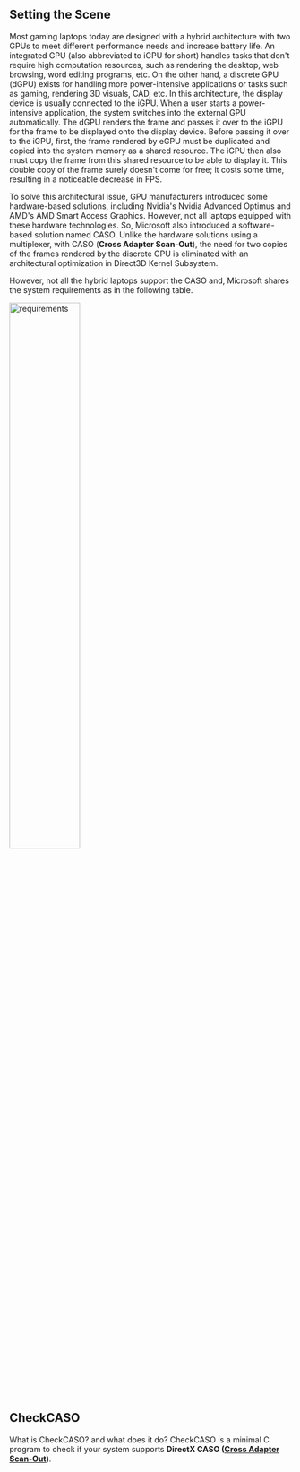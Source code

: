 ## Setting the Scene

Most gaming laptops today are designed with a hybrid architecture with two GPUs to meet different performance needs and increase battery life. An integrated GPU (also abbreviated to iGPU for short) handles tasks that don't require high computation resources, such as rendering the desktop, web browsing, word editing programs, etc. On the other hand, a discrete GPU (dGPU) exists for handling more power-intensive applications or tasks such as gaming, rendering 3D visuals, CAD, etc. In this architecture, the display device is usually connected to the iGPU. When a user starts a power-intensive application, the system switches into the external GPU automatically. The dGPU renders the frame and passes it over to the iGPU for the frame to be displayed onto the display device. Before passing it over to the iGPU, first, the frame rendered by eGPU must be duplicated and copied into the system memory as a shared resource. The iGPU then also must copy the frame from this shared resource to be able to display it. This double copy of the frame surely doesn't come for free; it costs some time, resulting in a noticeable decrease in FPS.

To solve this architectural issue, GPU manufacturers introduced some hardware-based solutions, including Nvidia's Nvidia Advanced Optimus and AMD's AMD Smart Access Graphics. However, not all laptops equipped with these hardware technologies. So, Microsoft also introduced a software-based solution named CASO. Unlike the hardware solutions using a multiplexer, with CASO (**Cross Adapter Scan-Out**), the need for two copies of the frames rendered by the discrete GPU is eliminated with an architectural optimization in Direct3D Kernel Subsystem. 

However, not all the hybrid laptops support the CASO and, Microsoft shares the system requirements as in the following table.

<img src="https://github.com/semihartan/CheckCASO/assets/13886510/1bc3ebdc-e342-4c96-ab34-0fc519cfbd90" width="50%" height="auto" alt="requirements"></img>

## CheckCASO

What is CheckCASO? and what does it do? CheckCASO is a minimal C program to check if your system supports **DirectX CASO ([Cross Adapter Scan-Out](https://devblogs.microsoft.com/directx/optimizing-hybrid-laptop-performance-with-cross-adapter-scan-out-caso/))**.
